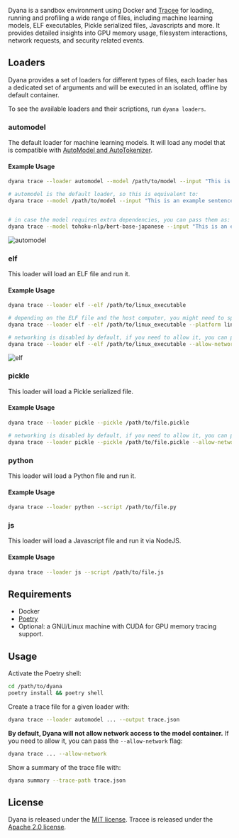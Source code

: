Dyana is a sandbox environment using Docker and [Tracee](https://github.com/aquasecurity/tracee) for loading, running and profiling a wide range of files, including machine learning models, ELF executables, Pickle serialized files, Javascripts and more. It provides detailed insights into GPU memory usage, filesystem interactions, network requests, and security related events.

## Loaders

Dyana provides a set of loaders for different types of files, each loader has a dedicated set of arguments and will be executed in an isolated, offline by default container.

To see the available loaders and their scriptions, run `dyana loaders`.

### automodel

The default loader for machine learning models. It will load any model that is compatible with [AutoModel and AutoTokenizer](https://huggingface.co/transformers/v3.0.2/model_doc/auto.html).

#### Example Usage

```bash
dyana trace --loader automodel --model /path/to/model --input "This is an example sentence."

# automodel is the default loader, so this is equivalent to:
dyana trace --model /path/to/model --input "This is an example sentence."


# in case the model requires extra dependencies, you can pass them as:
dyana trace --model tohoku-nlp/bert-base-japanese --input "This is an example sentence." --extra-requirements "protobuf fugashi ipadic"
```

<img alt="automodel" src="https://github.com/dreadnode/dyana/blob/main/examples/llama-3.2-1b-linux.png?raw=true"/>

### elf

This loader will load an ELF file and run it.

#### Example Usage

```bash
dyana trace --loader elf --elf /path/to/linux_executable

# depending on the ELF file and the host computer, you might need to specify a different platform:
dyana trace --loader elf --elf /path/to/linux_executable --platform linux/amd64

# networking is disabled by default, if you need to allow it, you can pass the --allow-network flag:
dyana trace --loader elf --elf /path/to/linux_executable --allow-network
```

<img alt="elf" src="https://github.com/dreadnode/dyana/blob/main/examples/mirai.png?raw=true"/>

### pickle

This loader will load a Pickle serialized file.

#### Example Usage

```bash
dyana trace --loader pickle --pickle /path/to/file.pickle

# networking is disabled by default, if you need to allow it, you can pass the --allow-network flag:
dyana trace --loader pickle --pickle /path/to/file.pickle --allow-network
```

### python

This loader will load a Python file and run it.

#### Example Usage

```bash
dyana trace --loader python --script /path/to/file.py
```

### js

This loader will load a Javascript file and run it via NodeJS.

#### Example Usage

```bash
dyana trace --loader js --script /path/to/file.js
```

## Requirements

* Docker
* [Poetry](https://python-poetry.org/)
* Optional: a GNU/Linux machine with CUDA for GPU memory tracing support.

## Usage

Activate the Poetry shell:

```bash
cd /path/to/dyana
poetry install && poetry shell
```

Create a trace file for a given loader with:

```bash
dyana trace --loader automodel ... --output trace.json
```

**By default, Dyana will not allow network access to the model container.** If you need to allow it, you can pass the `--allow-network` flag:

```bash
dyana trace ... --allow-network
```

Show a summary of the trace file with:

```bash
dyana summary --trace-path trace.json
```

## License

Dyana is released under the [MIT license](LICENSE). Tracee is released under the [Apache 2.0 license](third_party_licenses/APACHE2.md).